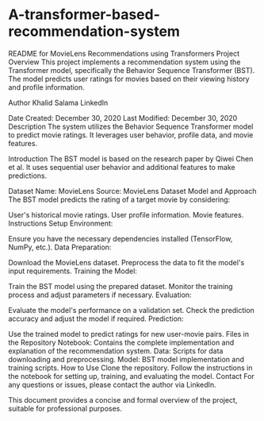 # A-transformer-based-recommendation-system

README for MovieLens Recommendations using Transformers
Project Overview
This project implements a recommendation system using the Transformer model, specifically the Behavior Sequence Transformer (BST). The model predicts user ratings for movies based on their viewing history and profile information.

Author
Khalid Salama
LinkedIn

Date
Created: December 30, 2020
Last Modified: December 30, 2020
Description
The system utilizes the Behavior Sequence Transformer model to predict movie ratings. It leverages user behavior, profile data, and movie features.

Introduction
The BST model is based on the research paper by Qiwei Chen et al. It uses sequential user behavior and additional features to make predictions.

Dataset
Name: MovieLens
Source: MovieLens Dataset
Model and Approach
The BST model predicts the rating of a target movie by considering:

User's historical movie ratings.
User profile information.
Movie features.
Instructions
Setup Environment:

Ensure you have the necessary dependencies installed (TensorFlow, NumPy, etc.).
Data Preparation:

Download the MovieLens dataset.
Preprocess the data to fit the model's input requirements.
Training the Model:

Train the BST model using the prepared dataset.
Monitor the training process and adjust parameters if necessary.
Evaluation:

Evaluate the model's performance on a validation set.
Check the prediction accuracy and adjust the model if required.
Prediction:

Use the trained model to predict ratings for new user-movie pairs.
Files in the Repository
Notebook: Contains the complete implementation and explanation of the recommendation system.
Data: Scripts for data downloading and preprocessing.
Model: BST model implementation and training scripts.
How to Use
Clone the repository.
Follow the instructions in the notebook for setting up, training, and evaluating the model.
Contact
For any questions or issues, please contact the author via LinkedIn.

This document provides a concise and formal overview of the project, suitable for professional purposes. ​
